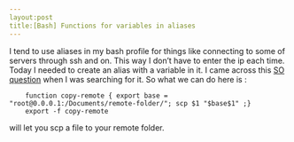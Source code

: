 ```yaml
---
layout:post
title:[Bash] Functions for variables in aliases
---
```


I tend to use aliases in my bash profile for things like connecting to some of servers through ssh and on. This way I don’t have to enter the ip each time. Today I needed to create an alias with a variable in it. I came across this [SO question](http://stackoverflow.com/questions/4438147/alias-with-variable-in-bash) when I was searching for it. So what we can do here is :

```
	function copy-remote { export base = "root@0.0.0.1:/Documents/remote-folder/"; scp $1 "$base$1" ;}
	export -f copy-remote
```
will let you scp a file to your remote folder. 